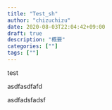 ```yaml
---
title: "Test_sh"
author: "chizuchizu"
date: 2020-08-03T22:04:42+09:00
draft: true
description: "概要"
categories: [""]
tags: [""]
---
```


test

asdfasdfafd

asdfadsfadsf
